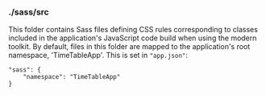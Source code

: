 ### ./sass/src

This folder contains Sass files defining CSS rules corresponding to classes
included in the application's JavaScript code build when using the modern toolkit.
By default, files in this folder are mapped to the application's root namespace, 'TimeTableApp'.
This is set in `"app.json"`:

    "sass": {
        "namespace": "TimeTableApp"
    }